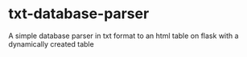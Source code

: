 # txt-database-parser
A simple database parser in txt format to an html table on flask with a dynamically created table
